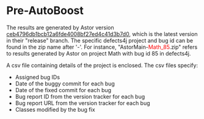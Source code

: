 # Pre-AutoBoost 

The results are generated by Astor version [ceb4796db1bcb12a6fde4008bf27ed4c41d3b7d0](https://github.com/SpoonLabs/astor/tree/ceb4796db1bcb12a6fde4008bf27ed4c41d3b7d0), which is the latest version in their "release" branch. 
The specific defects4j project and bug id can be found in the zip name after '-'. For instance, "AstorMain-<span style="color:red">Math_85</span>.zip" refers to results generated by Astor on project Math with bug id 85 in defects4j. 

A csv file containing details of the project is enclosed. The csv files specify: 
- Assigned bug IDs 
- Date of the buggy commit for each bug
- Date of the fixed commit for each bug
- Bug report ID from the version tracker for each bug
- Bug report URL from the version tracker for each bug
- Classes modified by the bug fix